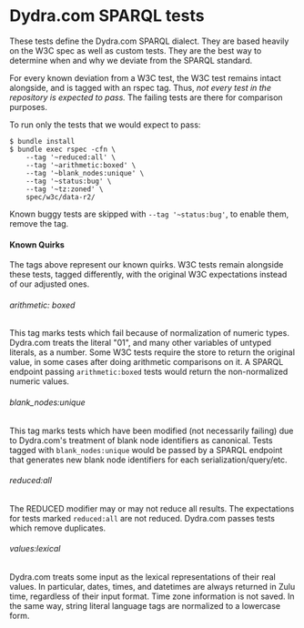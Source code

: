 Dydra.com SPARQL tests
=====================

These tests define the Dydra.com SPARQL dialect. They are based heavily on the
W3C spec as well as custom tests. They are the best way to determine when and
why we deviate from the SPARQL standard.

For every known deviation from a W3C test, the W3C test remains intact
alongside, and is tagged with an rspec tag. Thus, *not every test in the
repository is expected to pass.* The failing tests are there for comparison
purposes.

To run only the tests that we would expect to pass:

    $ bundle install
    $ bundle exec rspec -cfn \
        --tag '~reduced:all' \
        --tag '~arithmetic:boxed' \
        --tag '~blank_nodes:unique' \
        --tag '~status:bug' \
        --tag '~tz:zoned' \
        spec/w3c/data-r2/

Known buggy tests are skipped with `--tag '~status:bug'`, to enable them,
remove the tag.

#### Known Quirks

The tags above represent our known quirks. W3C tests remain alongside these
tests, tagged differently, with the original W3C expectations instead of our
adjusted ones.

###### arithmetic: boxed

This tag marks tests which fail because of normalization of numeric types.
Dydra.com treats the literal "01", and many other variables of untyped
literals, as a number. Some W3C tests require the store to return the original
value, in some cases after doing arithmetic comparisons on it. A SPARQL
endpoint passing `arithmetic:boxed` tests would return the non-normalized
numeric values.

###### blank_nodes:unique

This tag marks tests which have been modified (not necessarily failing) due to
Dydra.com's treatment of blank node identifiers as canonical. Tests tagged with
`blank_nodes:unique` would be passed by a SPARQL endpoint that generates new
blank node identifiers for each serialization/query/etc.

###### reduced:all

The REDUCED modifier may or may not reduce all results. The expectations for
tests marked `reduced:all` are not reduced. Dydra.com passes tests which remove
duplicates.

###### values:lexical

Dydra.com treats some input as the lexical representations of their real
values. In particular, dates, times, and datetimes are always returned in Zulu
time, regardless of their input format. Time zone information is not saved. In
the same way, string literal language tags are normalized to a lowercase form.


